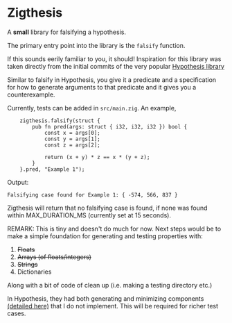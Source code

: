 # Zigthesis

A  **small** library for falsifying a hypothesis.

The primary entry point into the library is the `falsify` function.

If this sounds eerily familiar to you, it should! Inspiration for this library was 
taken directly from the initial commits of the very popular [Hypothesis library](https://github.com/HypothesisWorks/hypothesis) 

Similar to falsify in Hypothesis, you give it a predicate and a specification for how to generate arguments to
that predicate and it gives you a counterexample.

Currently, tests can be added in `src/main.zig`. An example,

``` zig
    zigthesis.falsify(struct {
        pub fn pred(args: struct { i32, i32, i32 }) bool {
            const x = args[0];
            const y = args[1];
            const z = args[2];

            return (x + y) * z == x * (y + z);
        }
    }.pred, "Example 1");

```

Output:
```
Falsifying case found for Example 1: { -574, 566, 837 }
```

Zigthesis will return that no falsifying case is found, if none was found within MAX_DURATION_MS (currently set at 15 seconds).


REMARK: This is tiny and doesn't do much for now. Next steps would be to make a simple foundation for generating and testing properties with:
1. ~~Floats~~
2. ~~Arrays (of floats/integers)~~
3. ~~Strings~~
4. Dictionaries 

Along with a bit of code of clean up (i.e. making a testing directory etc.)

In Hypothesis, they had both generating and minimizing components [(detailed here)](https://github.com/HypothesisWorks/hypothesis/blob/94037edcf6f5256214a8b39e266cc9452e34704c/README.rest)
that I do not implement. This will be required for richer test cases.


